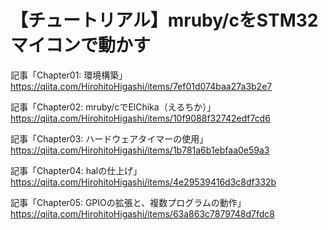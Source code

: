 # 【チュートリアル】mruby/cをSTM32マイコンで動かす

記事「Chapter01: 環境構築」  
https://qiita.com/HirohitoHigashi/items/7ef01d074baa27a3b2e7

記事「Chapter02: mruby/cでElChika（えるちか）」  
https://qiita.com/HirohitoHigashi/items/10f9088f32742edf7cd6

記事「Chapter03: ハードウェアタイマーの使用」  
https://qiita.com/HirohitoHigashi/items/1b781a6b1ebfaa0e59a3

記事「Chapter04: halの仕上げ」  
https://qiita.com/HirohitoHigashi/items/4e29539416d3c8df332b

記事「Chapter05: GPIOの拡張と、複数プログラムの動作」  
https://qiita.com/HirohitoHigashi/items/63a863c7879748d7fdc8
